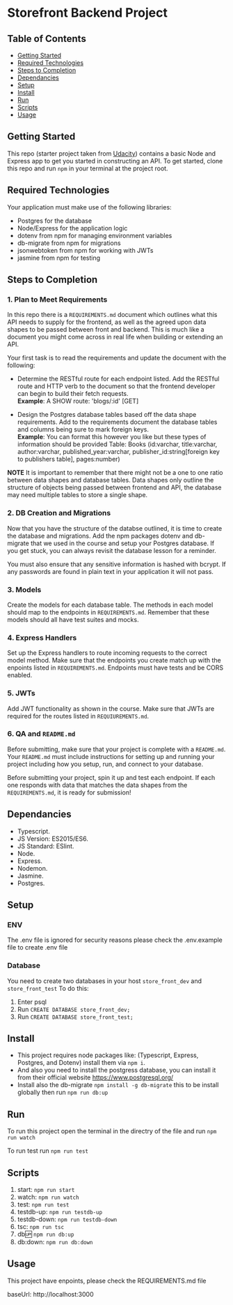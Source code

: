 # Storefront Backend Project

## Table of Contents
- [Getting Started](#getting-started)
- [Required Technologies](#required-technologies)
- [Steps to Completion](#steps-to-completion)
- [Dependancies](#dependancies)
- [Setup](#setup)
- [Install](#install)
- [Run](#run)
- [Scripts]($scripts)
- [Usage](#usage)

## Getting Started

This repo (starter project taken from [Udacity](https://github.com/udacity/nd0067-c2-creating-an-api-with-postgresql-and-express-project-starter)) contains a basic Node and Express app to get you started in constructing an API. To get started, clone this repo and run `npm` in your terminal at the project root.

## Required Technologies
Your application must make use of the following libraries:
- Postgres for the database
- Node/Express for the application logic
- dotenv from npm for managing environment variables
- db-migrate from npm for migrations
- jsonwebtoken from npm for working with JWTs
- jasmine from npm for testing

## Steps to Completion

### 1. Plan to Meet Requirements

In this repo there is a `REQUIREMENTS.md` document which outlines what this API needs to supply for the frontend, as well as the agreed upon data shapes to be passed between front and backend. This is much like a document you might come across in real life when building or extending an API. 

Your first task is to read the requirements and update the document with the following:
- Determine the RESTful route for each endpoint listed. Add the RESTful route and HTTP verb to the document so that the frontend developer can begin to build their fetch requests.    
**Example**: A SHOW route: 'blogs/:id' [GET] 

- Design the Postgres database tables based off the data shape requirements. Add to the requirements document the database tables and columns being sure to mark foreign keys.   
**Example**: You can format this however you like but these types of information should be provided
Table: Books (id:varchar, title:varchar, author:varchar, published_year:varchar, publisher_id:string[foreign key to publishers table], pages:number)

**NOTE** It is important to remember that there might not be a one to one ratio between data shapes and database tables. Data shapes only outline the structure of objects being passed between frontend and API, the database may need multiple tables to store a single shape. 

### 2.  DB Creation and Migrations

Now that you have the structure of the databse outlined, it is time to create the database and migrations. Add the npm packages dotenv and db-migrate that we used in the course and setup your Postgres database. If you get stuck, you can always revisit the database lesson for a reminder. 

You must also ensure that any sensitive information is hashed with bcrypt. If any passwords are found in plain text in your application it will not pass.

### 3. Models

Create the models for each database table. The methods in each model should map to the endpoints in `REQUIREMENTS.md`. Remember that these models should all have test suites and mocks.

### 4. Express Handlers

Set up the Express handlers to route incoming requests to the correct model method. Make sure that the endpoints you create match up with the enpoints listed in `REQUIREMENTS.md`. Endpoints must have tests and be CORS enabled. 

### 5. JWTs

Add JWT functionality as shown in the course. Make sure that JWTs are required for the routes listed in `REQUIUREMENTS.md`.

### 6. QA and `README.md`

Before submitting, make sure that your project is complete with a `README.md`. Your `README.md` must include instructions for setting up and running your project including how you setup, run, and connect to your database. 

Before submitting your project, spin it up and test each endpoint. If each one responds with data that matches the data shapes from the `REQUIREMENTS.md`, it is ready for submission!

## Dependancies
- Typescript.
- JS Version: ES2015/ES6.
- JS Standard: ESlint.
- Node.
- Express.
- Nodemon.
- Jasmine.
- Postgres.

## Setup
### ENV
The .env file is ignored for security reasons please check the .env.example file to create .env file

### Database
You need to create two databases in your host `store_front_dev` and `store_front_test`
To do this:
1. Enter psql
2. Run `CREATE DATABASE store_front_dev;`
3. Run `CREATE DATABASE store_front_test;`

## Install
- This project requires node packages like: (Typescript, Express, Postgres, and Dotenv) install them via `npm i`.
- And also you need to install the postgress database, you can install it from their official website https://www.postgresql.org/ 
- Install also the db-migrate `npm install -g db-migrate` this to be install globally then run `npm run db:up`

## Run
To run this project open the terminal in the directry of the file and run `npm run watch`

To run test run `npm run test`

## Scripts
1. start: `npm run start`
2. watch: `npm run watch`
3. test: `npm run test`
4. testdb-up: `npm run testdb-up`
5. testdb-down: `npm run testdb-down`
6. tsc: `npm run tsc`
7. db:up: `npm run db:up`
8. db:down: `npm run db:down`

## Usage
This project have enpoints, please check the REQUIREMENTS.md file

baseUrl: http://localhost:3000
